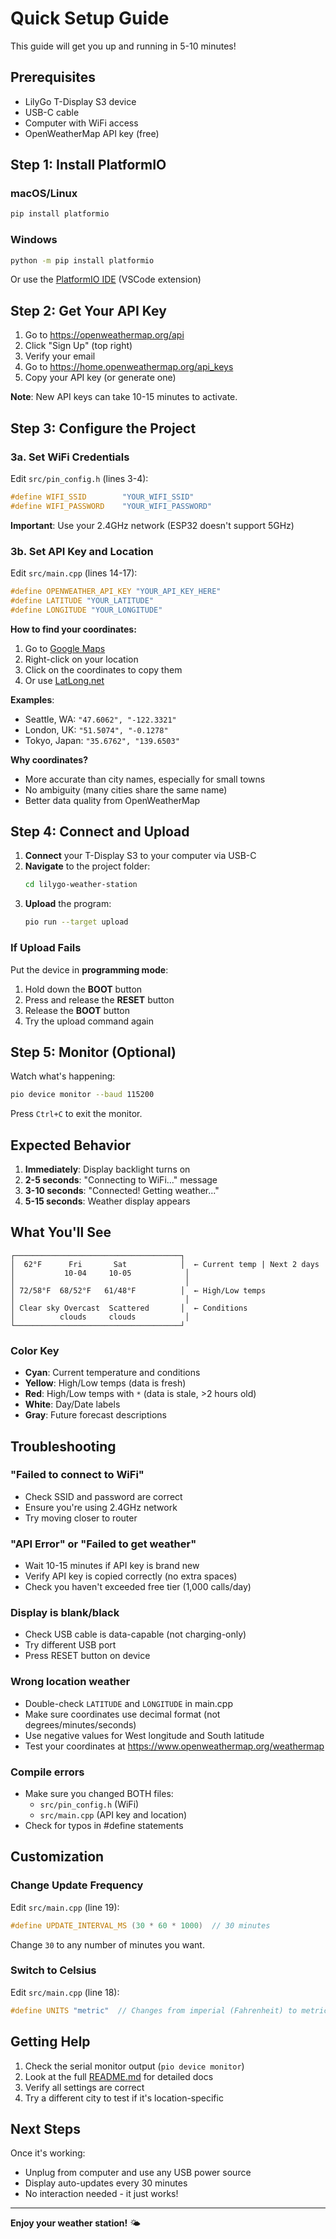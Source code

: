 # Quick Setup Guide

This guide will get you up and running in 5-10 minutes!

## Prerequisites

- LilyGo T-Display S3 device
- USB-C cable
- Computer with WiFi access
- OpenWeatherMap API key (free)

## Step 1: Install PlatformIO

### macOS/Linux
```bash
pip install platformio
```

### Windows
```bash
python -m pip install platformio
```

Or use the [PlatformIO IDE](https://platformio.org/platformio-ide) (VSCode extension)

## Step 2: Get Your API Key

1. Go to https://openweathermap.org/api
2. Click "Sign Up" (top right)
3. Verify your email
4. Go to https://home.openweathermap.org/api_keys
5. Copy your API key (or generate one)

**Note**: New API keys can take 10-15 minutes to activate.

## Step 3: Configure the Project

### 3a. Set WiFi Credentials

Edit `src/pin_config.h` (lines 3-4):
```cpp
#define WIFI_SSID        "YOUR_WIFI_SSID"
#define WIFI_PASSWORD    "YOUR_WIFI_PASSWORD"
```

**Important**: Use your 2.4GHz network (ESP32 doesn't support 5GHz)

### 3b. Set API Key and Location

Edit `src/main.cpp` (lines 14-17):
```cpp
#define OPENWEATHER_API_KEY "YOUR_API_KEY_HERE"
#define LATITUDE "YOUR_LATITUDE"
#define LONGITUDE "YOUR_LONGITUDE"
```

**How to find your coordinates:**
1. Go to [Google Maps](https://maps.google.com)
2. Right-click on your location
3. Click on the coordinates to copy them
4. Or use [LatLong.net](https://www.latlong.net/)

**Examples**:
- Seattle, WA: `"47.6062", "-122.3321"`
- London, UK: `"51.5074", "-0.1278"`
- Tokyo, Japan: `"35.6762", "139.6503"`

**Why coordinates?**
- More accurate than city names, especially for small towns
- No ambiguity (many cities share the same name)
- Better data quality from OpenWeatherMap

## Step 4: Connect and Upload

1. **Connect** your T-Display S3 to your computer via USB-C
2. **Navigate** to the project folder:
   ```bash
   cd lilygo-weather-station
   ```
3. **Upload** the program:
   ```bash
   pio run --target upload
   ```

### If Upload Fails

Put the device in **programming mode**:
1. Hold down the **BOOT** button
2. Press and release the **RESET** button
3. Release the **BOOT** button
4. Try the upload command again

## Step 5: Monitor (Optional)

Watch what's happening:
```bash
pio device monitor --baud 115200
```

Press `Ctrl+C` to exit the monitor.

## Expected Behavior

1. **Immediately**: Display backlight turns on
2. **2-5 seconds**: "Connecting to WiFi..." message
3. **3-10 seconds**: "Connected! Getting weather..."
4. **5-15 seconds**: Weather display appears

## What You'll See

```
┌─────────────────────────────────────┐
│  62°F      Fri       Sat            │  ← Current temp | Next 2 days
│           10-04     10-05            │
│                                      │
│ 72/58°F  68/52°F   61/48°F          │  ← High/Low temps
│                                      │
│ Clear sky Overcast  Scattered       │  ← Conditions
│          clouds     clouds           │
└─────────────────────────────────────┘
```

### Color Key
- **Cyan**: Current temperature and conditions
- **Yellow**: High/Low temps (data is fresh)
- **Red**: High/Low temps with `*` (data is stale, >2 hours old)
- **White**: Day/Date labels
- **Gray**: Future forecast descriptions

## Troubleshooting

### "Failed to connect to WiFi"
- Check SSID and password are correct
- Ensure you're using 2.4GHz network
- Try moving closer to router

### "API Error" or "Failed to get weather"
- Wait 10-15 minutes if API key is brand new
- Verify API key is copied correctly (no extra spaces)
- Check you haven't exceeded free tier (1,000 calls/day)

### Display is blank/black
- Check USB cable is data-capable (not charging-only)
- Try different USB port
- Press RESET button on device

### Wrong location weather
- Double-check `LATITUDE` and `LONGITUDE` in main.cpp
- Make sure coordinates use decimal format (not degrees/minutes/seconds)
- Use negative values for West longitude and South latitude
- Test your coordinates at https://www.openweathermap.org/weathermap

### Compile errors
- Make sure you changed BOTH files:
  - `src/pin_config.h` (WiFi)
  - `src/main.cpp` (API key and location)
- Check for typos in #define statements

## Customization

### Change Update Frequency

Edit `src/main.cpp` (line 19):
```cpp
#define UPDATE_INTERVAL_MS (30 * 60 * 1000)  // 30 minutes
```

Change `30` to any number of minutes you want.

### Switch to Celsius

Edit `src/main.cpp` (line 18):
```cpp
#define UNITS "metric"  // Changes from imperial (Fahrenheit) to metric (Celsius)
```

## Getting Help

1. Check the serial monitor output (`pio device monitor`)
2. Look at the full [README.md](README.md) for detailed docs
3. Verify all settings are correct
4. Try a different city to test if it's location-specific

## Next Steps

Once it's working:
- Unplug from computer and use any USB power source
- Display auto-updates every 30 minutes
- No interaction needed - it just works!

---

**Enjoy your weather station!** 🌤️


